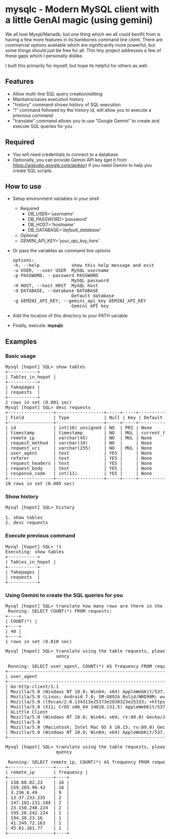 # mysqlc - Modern MySQL client with a little GenAI magic (using gemini)

We all love Mysql/Mariadb, but one thing which we all could benifit from is having a few more features in its barebones command line client. There are commercial options available which are significantly more powerful, but some things should just be free for all. This tiny project addresses a few of these gaps which I personally dislike. 

I built this primarily for myself, but hope its helpful for others as well.

## Features
* Allow multi-line SQL query creation/editing
* Maintains/saves execution history
* "history" command shows history of SQL execution
* "!" command followed by the history id, will allow you to execute a previous command
* "translate" command allows you to use "Google Gemini" to create and execute SQL queries for you

## Required
* You will need credentials to connect to a database
* Optionally, you can provide Gemini API key (get it from https://aistudio.google.com/apikey) if you need Gemini to help you create SQL scripts. 

## How to use
* Setup environment variables in your shell
  * Required
    * DB_USER=*'username'*
    * DB_PASSWORD=*'password'*
    * DB_HOST=*'hostname'*
    * DB_DATABASE=*'default_database'* 
  * Optional
  * GEMINI_API_KEY=*'your_api_key_here'*

* Or pass the variables as command line options
  <pre>
  options:
  -h, --help            show this help message and exit
  -u USER, --user USER  MySQL username
  -p PASSWORD, --password PASSWORD
                        MySQL password
  -H HOST, --host HOST  MySQL host
  -d DATABASE, --database DATABASE
                        Default database
  -g GEMINI_API_KEY, --gemini_api_key GEMINI_API_KEY
                        Gemini API key
  </pre>

* Add the location of this directory to your PATH variable

* Finally, execute: **mysqlc** 

## Examples

### Basic usage
<pre>
Mysql [hopot] SQL> show tables
+-----------+
| Tables_in_hopot |
+-----------+
| fakepages |
| requests  |
+-----------+
2 rows in set (0.001 sec)
Mysql [hopot] SQL> desc requests
+-----------------+------------------+-----+-----+---------------------+----------------+
| Field           | Type             | Null | Key | Default             | Extra          |
+-----------------+------------------+-----+-----+---------------------+----------------+
| id              | int(10) unsigned | NO  | PRI | None                | auto_increment |
| timestamp       | timestamp        | NO  | MUL | current_timestamp() |                |
| remote_ip       | varchar(45)      | NO  | MUL | None                |                |
| request_method  | varchar(10)      | NO  |     | None                |                |
| request_uri     | varchar(255)     | NO  | MUL | None                |                |
| user_agent      | text             | YES |     | None                |                |
| referer         | text             | YES |     | None                |                |
| request_headers | text             | YES |     | None                |                |
| request_body    | text             | YES |     | None                |                |
| response_code   | int(11)          | YES |     | None                |                |
+-----------------+------------------+-----+-----+---------------------+----------------+
10 rows in set (0.005 sec)
</pre>

### Show history
<pre>
Mysql [hopot] SQL> history
 
1. show tables
2. desc requests
</pre>

### Execute previous command
<pre>
Mysql [hopot] SQL> !1
Executing: show tables
+-----------+
| Tables_in_hopot |
+-----------+
| fakepages |
| requests  |
+-----------+
</pre>


### Using Gemini to create the SQL queries for you
<pre>
Mysql [hopot] SQL> translate how many rows are there in the table requests ?
 Running: SELECT COUNT(*) FROM requests; 
+----+
| COUNT(*) |
+----+
| 40 |
+----+
1 rows in set (0.010 sec)</pre>

<pre>
Mysql [hopot] SQL> translate using the table requests, please tell me which is the most popular 10 user_agents in the last 24 hours, show the frequency and sort in reverse order of freq
                   uency
 
 Running: SELECT user_agent, COUNT(*) AS frequency FROM requests WHERE timestamp >= NOW() - INTERVAL 1 DAY GROUP BY user_agent ORDER BY frequency DESC LIMIT 10; 
+----------------------------------------------------------------------------------------------------------------------------------------------------------+----+
| user_agent                                                                                                                                               | frequency |
+----------------------------------------------------------------------------------------------------------------------------------------------------------+----+
| Go-http-client/1.1                                                                                                                                       | 30 |
| Mozilla/5.0 (Windows NT 10.0; Win64; x64) AppleWebKit/537.36 (KHTML, like Gecko) Chrome/74.0.3729.169 Safari/537.36                                      | 9  |
| Mozlila/5.0 (Linux; Android 7.0; SM-G892A Bulid/NRD90M; wv) AppleWebKit/537.36 (KHTML, like Gecko) Version/4.0 Chrome/60.0.3112.107 Moblie Safari/537.36 | 3  |
| Mozilla/5.0 (l9scan/2.0.134313e25373e2830323e25333; +https://leakix.net)                                                                                 | 2  |
| Mozilla/5.0 (X11; CrOS x86_64 14816.131.5) AppleWebKit/537.36 (KHTML, like Gecko) Chrome/103.0.0.0 Safari/537.36                                         | 1  |
| ALittle Client                                                                                                                                           | 1  |
| Mozilla/5.0 (Windows NT 10.0; Win64; x64; rv:89.0) Gecko/20100101 Firefox/89.0                                                                           | 1  |
| Mozilla/5.0                                                                                                                                              | 1  |
| Mozilla/5.0 (Macintosh; Intel Mac OS X 10.15; rv:89.0) Gecko/20100101 Firefox/89.0                                                                       | 1  |
| Mozilla/5.0 (Windows NT 10.0; Win64; x64) AppleWebKit/537.36 (KHTML, like Gecko) Edge/91.0.864.59 Safari/537.36                                          | 1  |
+----------------------------------------------------------------------------------------------------------------------------------------------------------+----+
</pre>
<pre>
Mysql [hopot] SQL> translate using the table requests, please tell me which is the most popular 10 IP addresses in the last 24 hours, show the frequency and sort in reverse order of fre
                   quency
 
 Running: SELECT remote_ip, COUNT(*) AS frequency FROM requests WHERE timestamp >= NOW() - INTERVAL 1 DAY GROUP BY remote_ip ORDER BY frequency DESC LIMIT 10; 
+-----------------+----+
| remote_ip       | frequency |
+-----------------+----+
| 138.68.82.23    | 16 |
| 159.203.96.42   | 16 |
| 3.236.6.49      | 9  |
| 13.37.233.235   | 2  |
| 147.182.231.184 | 2  |
| 23.150.248.224  | 2  |
| 195.26.242.224  | 1  |
| 194.38.23.16    | 1  |
| 41.249.72.163   | 1  |
| 45.61.161.77    | 1  |
+-----------------+----+
</pre>


